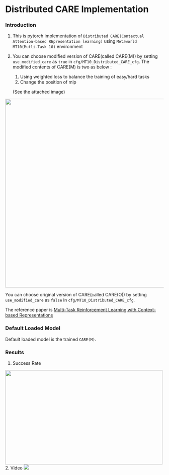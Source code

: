 # Distributed CARE Implementation

### Introduction
1. This is pytorch implementation of `Distributed CARE(Contextual Attention-based REpresentation learning)` using `Metaworld MT10(Mutli-Task 10)` environment
2. You can choose modified version of CARE(called CARE(M)) by setting `use_modified_care` as `true` in `cfg/MT10_Distributed_CARE_cfg`. The modified contents of CARE(M) is two as below :
   1. Using weighted loss to balance the training of easy/hard tasks
   2. Change the position of mlp 

   (See the attached image)
<img src = "https://user-images.githubusercontent.com/73100569/130648481-cbaf5244-febf-4a4e-9d2d-466034cab7ed.png" width="800" height="600">
   
   You can choose original version of CARE(called CARE(O)) by setting `use_modified_care` as `false` in `cfg/MT10_Distributed_CARE_cfg`.

The reference paper is [Multi-Task Reinforcement Learning with Context-based Representations](https://arxiv.org/abs/2102.06177)

### Default Loaded Model

Default loaded model is the trained `CARE(M)`.

### Results

1. Success Rate
<img src = "https://user-images.githubusercontent.com/73100569/130654451-6458293b-4be2-4f55-ae59-ae240a8566b7.png" width="500" height="300">
2. Video
<img src = "https://user-images.githubusercontent.com/73100569/130655417-e2795643-66a6-4eea-b37d-4f9ced7266ce.gif">